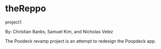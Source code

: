 # theReppo
project1

By: Christian Banks, Samuel Kim, and Nicholas Velez 

The Poodeck revamp project is an attempt to redesign the Poopdeck app. 
